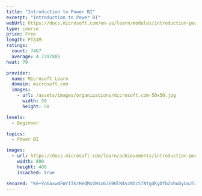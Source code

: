 ```yaml
---
title: "Introduction to Power BI"
excerpt: "Introduction to Power BI"
webUrl: https://docs.microsoft.com/en-us/learn/modules/introduction-power-bi/
type: course
price: Free
length: PT31M
ratings:
  count: 7467
  average: 4.7397885
heat: 70

provider:
  name: Microsoft Learn
  domain: microsoft.com
  images:
    - url: /assets/images/organizations/microsoft.com-50x50.jpg
      width: 50
      height: 50

levels:
  - Beginner

topics:
  - Power BI

images:
  - url: https://docs.microsoft.com/learn/achievements/introduction-power-bi-social.png
    width: 800
    height: 400
    isCached: true

secured: "Ke+YoGaxw4FWrITkrHeQMxVWsx6J69UlN4scNOcSTNtgdKyDfbZohuDyUuJ53ccRlyxqjJPFFhuOWfK9bhxoq9GkqdkgHatCM6GUILu5ETSdCQNXMjAx+0H8IXS1FyIaaI8Ga8Z1ND14vre+XFrcL6B44fZAVZFNEmtRFMmyrQvdlHihnAVbeNds2H7iQJQUyFhjM9l3OgkEMBpYtZs7ya+MctXwFfQxs2p3FJjTPHDWLhmvsiXn4Hqf2ILpXNLJEMQyPrQ5W2aGtxZtkzglI3T8kCbRm9Yn0WasNWt23PLzv9LxYUlIbxLkn1D/yZorSDIxzarAoUa6wr8IZuRQB/xh85jr+EFFuyswdZfdXr5m5DOhkT2Hjx0830yPxqn4c9Bik9XSPyAFsQK+qtcbJwT45/iZOVZZ9/hQV1sFvkY=;CLjBghxDZAq7SaD+DwhoVg=="
---
```


